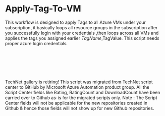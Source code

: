 ﻿Apply-Tag-To-VM
===============

            

This workflow is designed to apply Tags to all Azure VMs under your subscription, it basically loops all resource groups in the subscription after you successfully login with your credentials ,then loops across all VMs and applies the tags you assigned earlier
 $TagName,$TagValue. This script needs proper azure login credentials



 


 

 

        
    
TechNet gallery is retiring! This script was migrated from TechNet script center to GitHub by Microsoft Azure Automation product group. All the Script Center fields like Rating, RatingCount and DownloadCount have been carried over to Github as-is for the migrated scripts only. Note : The Script Center fields will not be applicable for the new repositories created in Github & hence those fields will not show up for new Github repositories.
